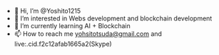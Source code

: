 - 👋 Hi, I’m @Yoshito1215
- 👀 I’m interested in Webs development and blockchain development
- 🌱 I’m currently learning AI + Blockchain
- 📫 How to reach me yohsitotsuda@gmail.com and live:.cid.f2c12afab1665a2(Skype)

